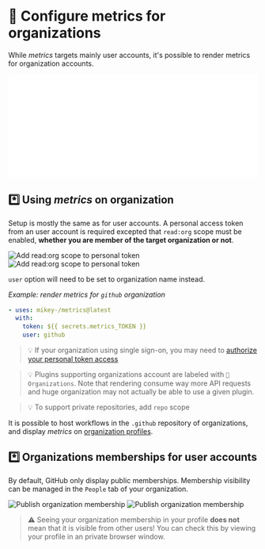 # 🏦 Configure metrics for organizations

While *metrics* targets mainly user accounts, it's possible to render metrics for organization accounts.

![metrics (organization account)](https://github.com/siosios/metrics/blob/examples/metrics.organization.svg)

## *️⃣ Using *metrics* on organization

Setup is mostly the same as for user accounts. A personal access token from an user account is required excepted that `read:org` scope must be enabled, **whether you are member of the target organization or not**.

![Add read:org scope to personal token](/.github/readme/imgs/setup_token_org_read_scope.light.png#gh-light-mode-only)
![Add read:org scope to personal token](/.github/readme/imgs/setup_token_org_read_scope.dark.png#gh-dark-mode-only)

`user` option will need to be set to organization name instead.

*Example: render metrics for `github` organization*
```yaml
- uses: mikey-/metrics@latest
  with:
    token: ${{ secrets.metrics_TOKEN }}
    user: github
```

> 💡 If your organization using single sign-on, you may need to [authorize your personal token access](https://docs.github.com/en/free-pro-team@latest/github/authenticating-to-github/authorizing-a-personal-access-token-for-use-with-saml-single-sign-on)

> 💡 Plugins supporting organizations account are labeled with `👥 Organizations`. Note that rendering consume way more API requests and huge organization may not actually be able to use a given plugin.

> 💡 To support private repositories, add `repo` scope

It is possible to host workflows in the `.github` repository of organizations, and display *metrics* on [organization profiles](https://docs.github.com/en/organizations/collaborating-with-groups-in-organizations/customizing-your-organizations-profile).

## *️⃣ Organizations memberships for user accounts

By default, GitHub only display public memberships.
Membership visibility can be managed in the `People` tab of your organization.

![Publish organization membership](/.github/readme/imgs/setup_public_membership_org.light.png#gh-light-mode-only)
![Publish organization membership](/.github/readme/imgs/setup_public_membership_org.dark.png#gh-dark-mode-only)

> ⚠️ Seeing your organization membership in your profile **does not** mean that it is visible from other users! You can check this by viewing your profile in an private browser window.

